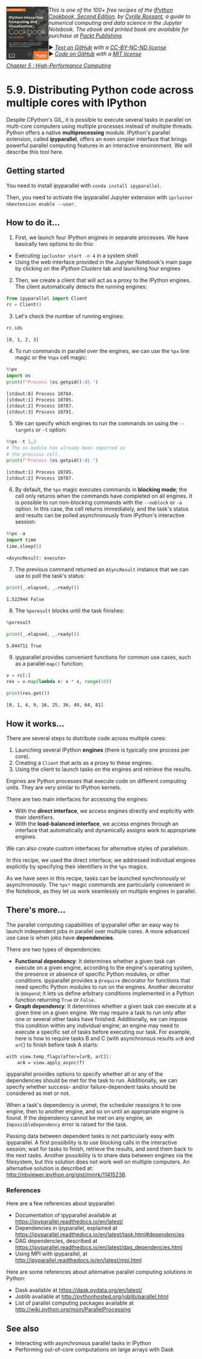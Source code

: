 <a href="https://github.com/ipython-books/cookbook-2nd"><img src="../cover-cookbook-2nd.png" align="left" alt="IPython Cookbook, Second Edition" height="140" /></a> *This is one of the 100+ free recipes of the [IPython Cookbook, Second Edition](https://github.com/ipython-books/cookbook-2nd), by [Cyrille Rossant](http://cyrille.rossant.net), a guide to numerical computing and data science in the Jupyter Notebook. The ebook and printed book are available for purchase at [Packt Publishing](https://www.packtpub.com/big-data-and-business-intelligence/ipython-interactive-computing-and-visualization-cookbook-second-e).*

▶ *[Text on GitHub](https://github.com/ipython-books/cookbook-2nd) with a [CC-BY-NC-ND license](https://creativecommons.org/licenses/by-nc-nd/3.0/us/legalcode)*  
▶ *[Code on GitHub](https://github.com/ipython-books/cookbook-2nd-code) with a [MIT license](https://opensource.org/licenses/MIT)*

[*Chapter 5 : High-Performance Computing*](./)

# 5.9. Distributing Python code across multiple cores with IPython

Despite CPython's GIL, it is possible to execute several tasks in parallel on multi-core computers using multiple processes instead of multiple threads. Python offers a native **multiprocessing** module. IPython's parallel extension, called **ipyparallel**, offers an even simpler interface that brings powerful parallel computing features in an interactive environment. We will describe this tool here.

## Getting started

You need to install ipyparallel with `conda install ipyparallel`.

Then, you need to activate the ipyparallel Jupyter extension with `ipcluster nbextension enable --user`.

## How to do it...

1. First, we launch four IPython engines in separate processes. We have basically two options to do this:

* Executing `ipcluster start -n 4` in a system shell
* Using the web interface provided in the Jupyter Notebook's main page by clicking on the *IPython Clusters* tab and launching four engines

2. Then, we create a client that will act as a proxy to the IPython engines. The client automatically detects the running engines:

```python
from ipyparallel import Client
rc = Client()
```

3. Let's check the number of running engines:

```python
rc.ids
```

```{output:result}
[0, 1, 2, 3]
```

4. To run commands in parallel over the engines, we can use the `%px` line magic or the `%%px` cell magic:

```python
%%px
import os
print(f"Process {os.getpid():d}.")
```

```{output:stdout}
[stdout:0] Process 10784.
[stdout:1] Process 10785.
[stdout:2] Process 10787.
[stdout:3] Process 10791.
```

5. We can specify which engines to run the commands on using the `--targets` or `-t` option:

```python
%%px -t 1,2
# The os module has already been imported in
# the previous cell.
print(f"Process {os.getpid():d}.")
```

```{output:stdout}
[stdout:1] Process 10785.
[stdout:2] Process 10787.
```

6. By default, the `%px` magic executes commands in **blocking mode**; the cell only returns when the commands have completed on all engines. It is possible to run non-blocking commands with the `--noblock` or `-a` option. In this case, the cell returns immediately, and the task's status and results can be polled asynchronously from IPython's interactive session:

```python
%%px -a
import time
time.sleep(5)
```

```{output:result}
<AsyncResult: execute>
```

7. The previous command returned an `ASyncResult` instance that we can use to poll the task's status:

```python
print(_.elapsed, _.ready())
```

```{output:stdout}
1.522944 False
```

8. The `%pxresult` blocks until the task finishes:

```python
%pxresult
```

```python
print(_.elapsed, _.ready())
```

```{output:stdout}
5.044711 True
```

9. ipyparallel provides convenient functions for common use cases, such as a parallel `map()` function:

```python
v = rc[:]
res = v.map(lambda x: x * x, range(10))
```

```python
print(res.get())
```

```{output:stdout}
[0, 1, 4, 9, 16, 25, 36, 49, 64, 81]
```

## How it works...

There are several steps to distribute code across multiple cores:

1. Launching several IPython **engines** (there is typically one process per core).
2. Creating a `Client` that acts as a proxy to these engines.
3. Using the client to launch tasks on the engines and retrieve the results.

Engines are Python processes that execute code on different computing units. They are very similar to IPython kernels.

There are two main interfaces for accessing the engines:

* With the **direct interface**, we access engines directly and explicitly with their identifiers.
* With the **load-balanced interface**, we access engines through an interface that automatically and dynamically assigns work to appropriate engines.

We can also create custom interfaces for alternative styles of parallelism.

In this recipe, we used the direct interface; we addressed individual engines explicitly by specifying their identifiers in the `%px` magics.

As we have seen in this recipe, tasks can be launched synchronously or asynchronously. The `%px*` magic commands are particularly convenient in the Notebook, as they let us work seamlessly on multiple engines in parallel.

## There's more...

The parallel computing capabilities of ipyparallel offer an easy way to launch independent jobs in parallel over multiple cores. A more advanced use case is when jobs have **dependencies**.

There are two types of dependencies:

* **Functional dependency**: It determines whether a given task can execute on a given engine, according to the engine's operating system, the presence or absence of specific Python modules, or other conditions. ipyparallel provides a `@require` decorator for functions that need specific Python modules to run on the engines. Another decorator is `@depend`; it lets us define arbitrary conditions implemented in a Python function returning `True` or `False`.
* **Graph dependency**: It determines whether a given task can execute at a given time on a given engine. We may require a task to run only after one or several other tasks have finished. Additionally, we can impose this condition within any individual engine; an engine may need to execute a specific set of tasks before executing our task. For example, here is how to require tasks B and C (with asynchronous results `arB` and `arC`) to finish before task A starts:

```
with view.temp_flags(after=[arB, arC]):
    arA = view.apply_async(f)
```

ipyparallel provides options to specify whether all or any of the dependencies should be met for the task to run. Additionally, we can specify whether success- and/or failure-dependent tasks should be considered as met or not.

When a task's dependency is unmet, the scheduler reassigns it to one engine, then to another engine, and so on until an appropriate engine is found. If the dependency cannot be met on any engine, an `ImpossibleDependency` error is raised for the task.

Passing data between dependent tasks is not particularly easy with ipyparallel. A first possibility is to use blocking calls in the interactive session; wait for tasks to finish, retrieve the results, and send them back to the next tasks. Another possibility is to share data between engines via the filesystem, but this solution does not work well on multiple computers. An alternative solution is described at: http://nbviewer.ipython.org/gist/minrk/11415238.

### References

Here are a few references about ipyparallel:

* Documentation of ipyparallel available at https://ipyparallel.readthedocs.io/en/latest/
* Dependencies in ipyparallel, explained at https://ipyparallel.readthedocs.io/en/latest/task.html#dependencies
* DAG dependencies, described at https://ipyparallel.readthedocs.io/en/latest/dag_dependencies.html
* Using MPI with ipyparallel, at http://ipyparallel.readthedocs.io/en/latest/mpi.html

Here are some references about alternative parallel computing solutions in Python:

* Dask available at https://dask.pydata.org/en/latest/
* Joblib available at http://pythonhosted.org/joblib/parallel.html
* List of parallel computing packages available at http://wiki.python.org/moin/ParallelProcessing

## See also

* Interacting with asynchronous parallel tasks in IPython
* Performing out-of-core computations on large arrays with Dask

